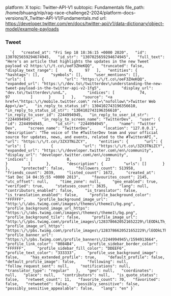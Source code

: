 platform: X
topic: Twitter-API-V1
subtopic: Fundamentals
file_path: /home/bhuang/nlp/rag-race-challenge2-2024/platform-docs-versions/X_Twitter-API-V1/Fundamentals.md
url: https://developer.twitter.com/en/docs/twitter-api/v1/data-dictionary/object-model/example-payloads


### Tweet

      `{   "created_at": "Fri Sep 18 18:36:15 +0000 2020",   "id": 1307025659294674945,   "id_str": "1307025659294674945",   "full_text": "Here’s an article that highlights the updates in the new Tweet payload v2 https:\/\/t.co\/oeF3ZHeKQQ",   "truncated": false,   "display_text_range": [     0,     97   ],   "entities": {     "hashtags": [],     "symbols": [],     "user_mentions": [],     "urls": [       {         "url": "https:\/\/t.co\/oeF3ZHeKQQ",         "expanded_url": "https:\/\/dev.to\/twitterdev\/understanding-the-new-tweet-payload-in-the-twitter-api-v2-1fg5",         "display_url": "dev.to\/twitterdev\/und…",         "indices": [           74,           97         ]       }     ]   },   "source": "<a href=\"https:\/\/mobile.twitter.com\" rel=\"nofollow\">Twitter Web App<\/a>",   "in_reply_to_status_id": 1304102743196356610,   "in_reply_to_status_id_str": "1304102743196356610",   "in_reply_to_user_id": 2244994945,   "in_reply_to_user_id_str": "2244994945",   "in_reply_to_screen_name": "TwitterDev",   "user": {     "id": 2244994945,     "id_str": "2244994945",     "name": "Twitter Dev",     "screen_name": "TwitterDev",     "location": "127.0.0.1",     "description": "The voice of the #TwitterDev team and your official source for updates, news, and events, related to the #TwitterAPI.",     "url": "https:\/\/t.co\/3ZX3TNiZCY",     "entities": {       "url": {         "urls": [           {             "url": "https:\/\/t.co\/3ZX3TNiZCY",             "expanded_url": "https:\/\/developer.twitter.com\/en\/community",             "display_url": "developer.twitter.com\/en\/community",             "indices": [               0,               23             ]           }         ]       },       "description": {         "urls": []       }     },     "protected": false,     "followers_count": 513958,     "friends_count": 2039,     "listed_count": 1672,     "created_at": "Sat Dec 14 04:35:55 +0000 2013",     "favourites_count": 2145,     "utc_offset": null,     "time_zone": null,     "geo_enabled": true,     "verified": true,     "statuses_count": 3635,     "lang": null,     "contributors_enabled": false,     "is_translator": false,     "is_translation_enabled": false,     "profile_background_color": "FFFFFF",     "profile_background_image_url": "http:\/\/abs.twimg.com\/images\/themes\/theme1\/bg.png",     "profile_background_image_url_https": "https:\/\/abs.twimg.com\/images\/themes\/theme1\/bg.png",     "profile_background_tile": false,     "profile_image_url": "http:\/\/pbs.twimg.com\/profile_images\/1283786620521652229\/lEODkLTh_normal.jpg",     "profile_image_url_https": "https:\/\/pbs.twimg.com\/profile_images\/1283786620521652229\/lEODkLTh_normal.jpg",     "profile_banner_url": "https:\/\/pbs.twimg.com\/profile_banners\/2244994945\/1594913664",     "profile_link_color": "0084B4",     "profile_sidebar_border_color": "FFFFFF",     "profile_sidebar_fill_color": "DDEEF6",     "profile_text_color": "333333",     "profile_use_background_image": false,     "has_extended_profile": true,     "default_profile": false,     "default_profile_image": false,     "following": null,     "follow_request_sent": null,     "notifications": null,     "translator_type": "regular"   },   "geo": null,   "coordinates": null,   "place": null,   "contributors": null,   "is_quote_status": false,   "retweet_count": 11,   "favorite_count": 70,   "favorited": false,   "retweeted": false,   "possibly_sensitive": false,   "possibly_sensitive_appealable": false,   "lang": "en" }`
